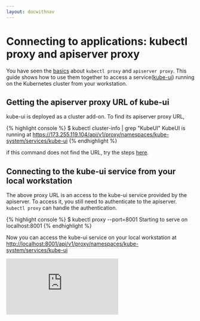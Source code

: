 ```yaml
---
layout: docwithnav
---
```

<!-- BEGIN MUNGE: UNVERSIONED_WARNING -->


<!-- END MUNGE: UNVERSIONED_WARNING -->

# Connecting to applications: kubectl proxy and apiserver proxy

You have seen the [basics](accessing-the-cluster.md) about `kubectl proxy` and `apiserver proxy`. This guide shows how to use them together to access a service([kube-ui](ui.md)) running on the Kubernetes cluster from your workstation.


## Getting the apiserver proxy URL of kube-ui

kube-ui is deployed as a cluster add-on. To find its apiserver proxy URL,

{% highlight console %}
$ kubectl cluster-info | grep "KubeUI"
KubeUI is running at https://173.255.119.104/api/v1/proxy/namespaces/kube-system/services/kube-ui
{% endhighlight %}

if this command does not find the URL, try the steps [here](ui.md#accessing-the-ui).


## Connecting to the kube-ui service from your local workstation

The above proxy URL is an access to the kube-ui service provided by the apiserver. To access it, you still need to authenticate to the apiserver. `kubectl proxy` can handle the authentication.

{% highlight console %}
$ kubectl proxy --port=8001
Starting to serve on localhost:8001
{% endhighlight %}

Now you can access the kube-ui service on your local workstation at [http://localhost:8001/api/v1/proxy/namespaces/kube-system/services/kube-ui](http://localhost:8001/api/v1/proxy/namespaces/kube-system/services/kube-ui)


<!-- BEGIN MUNGE: GENERATED_ANALYTICS -->
[![Analytics](https://kubernetes-site.appspot.com/UA-36037335-10/GitHub/docs/user-guide/connecting-to-applications-proxy.html?pixel)]()
<!-- END MUNGE: GENERATED_ANALYTICS -->

